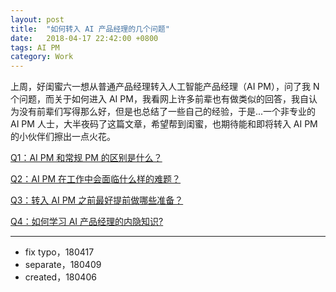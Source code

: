 ```yaml
---
layout: post
title:  "如何转入 AI 产品经理的几个问题"
date:   2018-04-17 22:42:00 +0800
tags: AI PM
category: Work
---
```



上周，好闺蜜六一想从普通产品经理转入人工智能产品经理（AI PM），问了我 N 个问题，而关于如何进入 AI PM，我看网上许多前辈也有做类似的回答，我自认为没有前辈们写得那么好，但是也总结了一些自己的经验，于是...一个非专业的 AI PM 人士，大半夜码了这篇文章，希望帮到闺蜜，也期待能和即将转入 AI PM 的小伙伴们擦出一点火花。

[Q1：AI PM 和常规 PM 的区别是什么？](http://www.ramywu.com/work/2018/04/09/Difference-between-AI-PM-and-PM/)


[Q2：AI PM 在工作中会面临什么样的难题？](http://www.ramywu.com/work/2018/04/09/What-Problems-in-AI-PM-works/)


[Q3：转入 AI PM 之前最好提前做哪些准备？](http://www.ramywu.com/work/2018/04/09/Get-Ready-For-AI-PM/)


[Q4：如何学习 AI 产品经理的内隐知识?](http://www.ramywu.com/work/2018/04/09/How-to-Learn-AI-PM-Tacit-Knowledge/)

---

- fix typo，180417
- separate，180409
- created，180406


